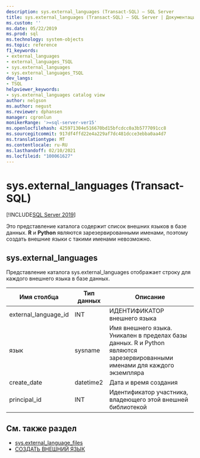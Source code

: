 ```yaml
---
description: sys.external_languages (Transact-SQL) — SQL Server
title: sys.external_languages (Transact-SQL) — SQL Server | Документация Майкрософт
ms.custom: ''
ms.date: 05/22/2019
ms.prod: sql
ms.technology: system-objects
ms.topic: reference
f1_keywords:
- external_languages
- external_languages_TSQL
- sys.external_languages
- sys.external_languages_TSQL
dev_langs:
- TSQL
helpviewer_keywords:
- sys.external_languages catalog view
author: nelgson
ms.author: negust
ms.reviewer: dphansen
manager: cgronlun
monikerRange: '>=sql-server-ver15'
ms.openlocfilehash: 425971304e516670bd15bfcdcc0a3b5777091cc8
ms.sourcegitcommit: 917df4ffd22e4a229af7dc481dcce3ebba0aa4d7
ms.translationtype: MT
ms.contentlocale: ru-RU
ms.lasthandoff: 02/10/2021
ms.locfileid: "100061627"
---
```

# <a name="sysexternal_languages-transact-sql"></a>sys.external_languages (Transact-SQL)
[!INCLUDE[SQL Server 2019](../../includes/applies-to-version/sqlserver2019.md)]

Это представление каталога содержит список внешних языков в базе данных. **R** и **Python** являются зарезервированными именами, поэтому создать внешние языки с такими именами невозможно.

## <a name="sysexternal_languages"></a>sys.external_languages

Представление каталога sys.external_languages отображает строку для каждого внешнего языка в базе данных.

|Имя столбца |Тип данных | Описание|
|------|------|------|
|external_language_id |INT | ИДЕНТИФИКАТОР внешнего языка|
|язык |sysname |Имя внешнего языка. Уникален в пределах базы данных. R и Python являются зарезервированными именами для каждого экземпляра|
|create_date |datetime2 |Дата и время создания|
|principal_id |INT |Идентификатор участника, владеющего этой внешней библиотекой|

## <a name="see-also"></a>См. также раздел  

+ [sys.external_language_files](sys-external-language-files-transact-sql.md)  
+ [СОЗДАТЬ ВНЕШНИЙ ЯЗЫК](../../t-sql/statements/create-external-language-transact-sql.md) 
